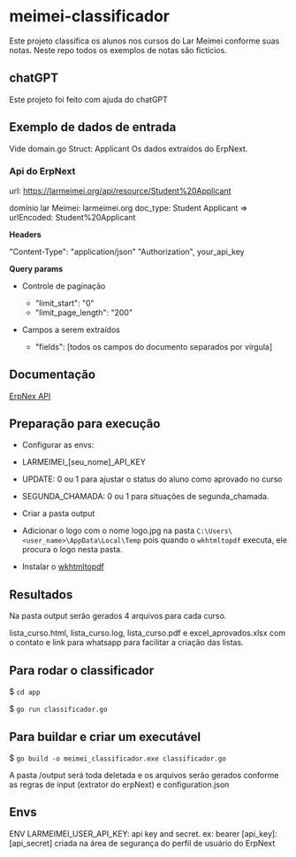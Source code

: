 # meimei-classificador
Este projeto classifica os alunos nos cursos do Lar Meimei conforme suas notas. Neste repo todos os exemplos de notas são fictícios.

## chatGPT
Este projeto foi feito com ajuda do chatGPT

## Exemplo de dados de entrada

Vide domain.go Struct: Applicant
Os dados extraídos do ErpNext.

### Api do ErpNext

url: https://larmeimei.org/api/resource/Student%20Applicant

domínio lar Meimei: larmeimei.org
doc_type: Student Applicant => urlEncoded: Student%20Applicant

**Headers**

"Content-Type": "application/json"
"Authorization", your_api_key

**Query params**

* Controle de paginação

    * "limit_start": "0"
    * "limit_page_length": "200"
* Campos a serem extraídos
    * "fields": [todos os campos do documento separados por vírgula]
 
## Documentação

[ErpNex API](https://frappeframework.com/docs/user/en/api/rest)


## Preparação para execução

* Configurar as envs:
*    LARMEIMEI_[seu_nome]_API_KEY
*    UPDATE: 0 ou 1 para ajustar o status do aluno como aprovado no curso
*    SEGUNDA_CHAMADA: 0 ou 1 para situações de segunda_chamada.

* Criar a pasta output

* Adicionar o logo com o nome logo.jpg na pasta `C:\Users\<user_name>\AppData\Local\Temp` pois quando o  `wkhtmltopdf` executa, ele procura o logo nesta pasta.

* Instalar o [wkhtmltopdf](https://wkhtmltopdf.org/)

## Resultados

Na pasta output serão gerados 4 arquivos para cada curso.

lista_curso.html, lista_curso.log, lista_curso.pdf e excel_aprovados.xlsx com o contato e link para whatsapp para facilitar a criação das listas.

## Para rodar o classificador

$ `cd app`<br>

$ `go run classificador.go`

## Para buildar e criar um executável

$ `go build -o meimei_classificador.exe classificador.go`

A pasta /output será toda deletada e os arquivos serão gerados conforme as regras de input (extrator do erpNext) e configuration.json

## Envs

ENV LARMEIMEI_USER_API_KEY: api key and secret. ex: bearer [api_key]:[api_secret] criada na área de segurança do perfil de usuário do ErpNext

